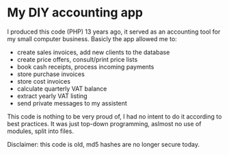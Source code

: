 # My DIY accounting app

I produced this code (PHP) 13 years ago, it served as an accounting tool for my small computer business. 
Basicly the app allowed me to:
- create sales invoices, add new clients to the database
- create price offers, consult/print price lists
- book cash receipts, process incoming payments
- store purchase invoices
- store cost invoices
- calculate quarterly VAT balance
- extract yearly VAT listing
- send private messages to my assistent

This code is nothing to be very proud of, I had no intent to do it according to best practices. It was just top-down programming, aslmost no use of modules, split into files.

Disclaimer: this code is old, md5 hashes are no longer secure today.
